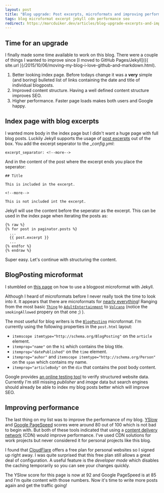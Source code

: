 ```yaml
---
layout: post
title: "Blog upgrade: Post excerpts, microformats and improving performance"
tags: blog microformat excerpt jekyll cdn performance seo
redirect: https://marcduiker.dev/articles/blog-upgrade-excerpts-and-improving-performance
---
```


## Time for an upgrade

I finally made some time available to work on this blog. There were a couple of things I wanted to improve since [I moved to GitHub Pages/Jekyll]({{ site.url }}/2015/10/06/moving-my-blog-i-love-github-and-markdown.html).

1. Better looking index page. Before todays change it was a __very__ simple (and boring) bulleted list of links containing the date and title of individual blogposts.
2. Improved content structure. Having a well defined content structure improves SEO. 
3. Higher performance. Faster page loads makes both users and Google happy. 

<!--more-->

## Index page with blog excerpts

I wanted more body in the index page but I didn't want a huge page with full blog posts. 
Luckily Jekyll supports the usage of [post excerpts](https://jekyllrb.com/docs/posts/#post-excerpts) out of the box. You add the excerpt seperator to the __config.yml_: 

`excerpt_separator: <!--more-->`

And in the content of the post where the excerpt ends you place the seperator:

```
## Title

This is included in the excerpt.

<!--more-->

This is not included int the excerpt.

```

Jekyll will use the content before the seperator as the excerpt. This can be used in the index page when iterating the posts as:

```
{% raw %}
{% for post in paginator.posts %}
  ...
  {{ post.excerpt }}
  ...
{% endfor %}
{% endraw %}
```

Super easy. Let's continue with structuring the content.

## BlogPosting microformat

I stumbled on [this page](http://greyfocus.com/2015/05/schema.org-microformat-jekyll/) on how to use a blogpost microformat with Jekyll.

Although I heard of microformats before I never really took the time to look into it. It appears that there are microformats for [nearly everything](https://schema.org/docs/full.html)!
Ranging from the most basic [`Thing`](https://schema.org/Thing) to [`AdultEntertainment`](https://schema.org/AdultEntertainment) to [`Volcano`](https://schema.org/Volcano) (notice the `smokingAllowed` propery on that one ;) ).

The most useful for blog writers is the [`BlogPosting`](https://schema.org/BlogPosting) microformat. I'm currently using the following properties in the `post.html` layout:

- `itemscope itemtype="http://schema.org/BlogPosting"` on the `article` element.
- `itemprop="name"` on the `h1` which contains the blog title.
- `itemprop="datePublished"` on the `time` element.
- `itemprop="auhor"` and `itemscope itemtype="http://schema.org/Person"` on the `span` which contains my name.
- `itemprop="articleBody"` on the `div` that contains the post body content.

Google provides [an online testing tool](https://search.google.com/structured-data/testing-tool) to verify structured website data. 
Currently I'm still missing _publisher_ and _image_ data but search engines should already be able to index my blog posts better which will improve SEO.

## Improving performance

The last thing on my list was to improve the performance of my blog. [YSlow](http://yslow.org/) and [Google PageSpeed](https://developers.google.com/speed/pagespeed/insights/) scores were around 80 out of 100 which is not bad to begin with.
But both of these tools indicated that using a [content delivery network](https://en.wikipedia.org/wiki/Content_delivery_network) (CDN) would improve performance. I've used CDN solutions for work projects but never considered it for personal projects like this blog. 

I found that [CloudFlare](https://www.cloudflare.com/plans/) offers a free plan for personal websites so I signed up right away. I was quite surprised that this free plan still allows a great deal of configuration. A useful feature is the _developer mode_ which disables the caching temporarily so you can see your changes quickly.

The YSlow score for this page is now at 92 and Google PageSpeed is at 85 and I'm quite content with those numbers. Now it's time to write more posts again and get the traffic going! 